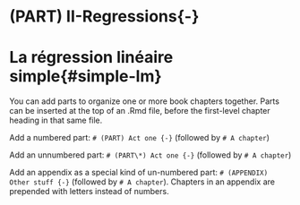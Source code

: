 # (PART) II-Regressions{-}
# La régression linéaire simple{#simple-lm}

You can add parts to organize one or more book chapters together. Parts can be inserted at the top of an .Rmd file, before the first-level chapter heading in that same file. 

Add a numbered part: `# (PART) Act one {-}` (followed by `# A chapter`)

Add an unnumbered part: `# (PART\*) Act one {-}` (followed by `# A chapter`)

Add an appendix as a special kind of un-numbered part: `# (APPENDIX) Other stuff {-}` (followed by `# A chapter`). Chapters in an appendix are prepended with letters instead of numbers.



